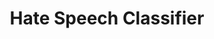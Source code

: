 ---
title: Hate Speech Classifier
emoji: 📊
colorFrom: gray
colorTo: blue
sdk: gradio
sdk_version: 3.42.0
app_file: app.py
pinned: false
license: mit
---